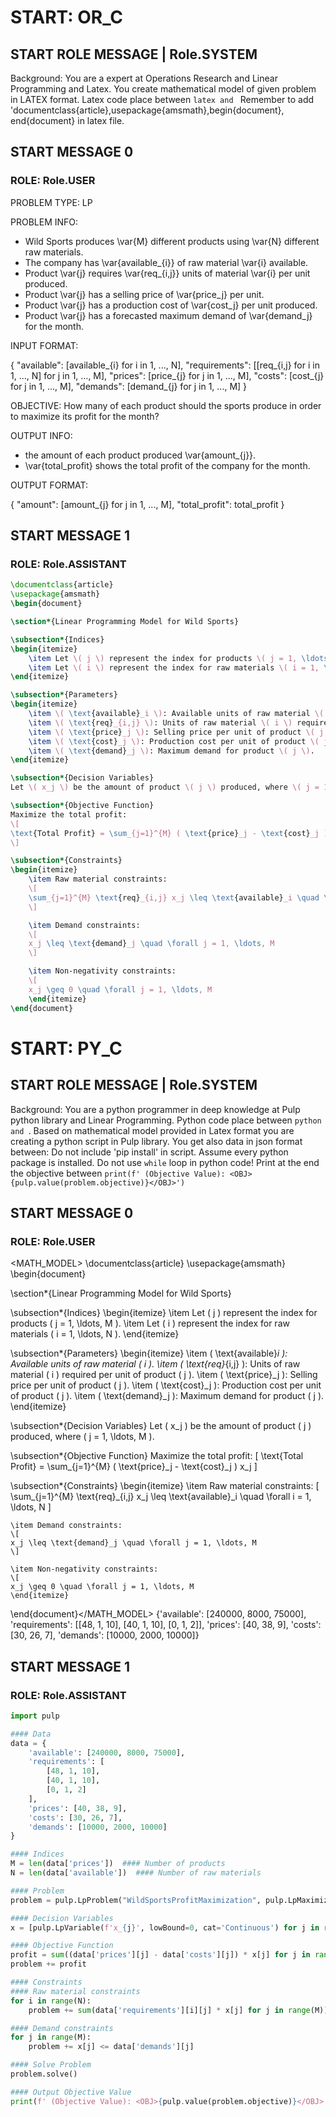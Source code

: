 # START: OR_C 
## START ROLE MESSAGE | Role.SYSTEM 
Background: You are a expert at Operations Research and Linear Programming and Latex. You create mathematical model of given problem in LATEX format. Latex code place between ```latex and ``` Remember to add 'documentclass{article},usepackage{amsmath},begin{document}, end{document} in latex file. 
## START MESSAGE 0 
### ROLE: Role.USER
<DESCRIPTION>
PROBLEM TYPE: LP

PROBLEM INFO:

- Wild Sports produces \var{M} different products using \var{N} different raw materials.
- The company has \var{available_{i}} of raw material \var{i} available.
- Product \var{j} requires \var{req_{i,j}} units of material \var{i} per unit produced.
- Product \var{j} has a selling price of \var{price_j} per unit.
- Product \var{j} has a production cost of \var{cost_j} per unit produced.
- Product \var{j} has a forecasted maximum demand of \var{demand_j} for the month.

INPUT FORMAT: 

{
    "available": [available_{i} for i in 1, ..., N],
    "requirements": [[req_{i,j} for i in 1, ..., N] for j in 1, ..., M],
    "prices": [price_{j} for j in 1, ..., M],
    "costs": [cost_{j} for j in 1, ..., M],
    "demands": [demand_{j} for j in 1, ..., M]
}

OBJECTIVE: How many of each product should the sports produce in order to maximize its profit for the month?

OUTPUT INFO:

- the amount of each product produced \var{amount_{j}}.
- \var{total_profit} shows the total profit of the company for the month.

OUTPUT FORMAT:

{
    "amount": [amount_{j} for j in 1, ..., M],
    "total_profit": total_profit
}

</DESCRIPTION>


## START MESSAGE 1 
### ROLE: Role.ASSISTANT
```latex
\documentclass{article}
\usepackage{amsmath}
\begin{document}

\section*{Linear Programming Model for Wild Sports}

\subsection*{Indices}
\begin{itemize}
    \item Let \( j \) represent the index for products \( j = 1, \ldots, M \).
    \item Let \( i \) represent the index for raw materials \( i = 1, \ldots, N \).
\end{itemize}

\subsection*{Parameters}
\begin{itemize}
    \item \( \text{available}_i \): Available units of raw material \( i \).
    \item \( \text{req}_{i,j} \): Units of raw material \( i \) required per unit of product \( j \).
    \item \( \text{price}_j \): Selling price per unit of product \( j \).
    \item \( \text{cost}_j \): Production cost per unit of product \( j \).
    \item \( \text{demand}_j \): Maximum demand for product \( j \).
\end{itemize}

\subsection*{Decision Variables}
Let \( x_j \) be the amount of product \( j \) produced, where \( j = 1, \ldots, M \).

\subsection*{Objective Function}
Maximize the total profit:
\[
\text{Total Profit} = \sum_{j=1}^{M} ( \text{price}_j - \text{cost}_j ) x_j
\]

\subsection*{Constraints}
\begin{itemize}
    \item Raw material constraints:
    \[
    \sum_{j=1}^{M} \text{req}_{i,j} x_j \leq \text{available}_i \quad \forall i = 1, \ldots, N
    \]

    \item Demand constraints:
    \[
    x_j \leq \text{demand}_j \quad \forall j = 1, \ldots, M
    \]

    \item Non-negativity constraints:
    \[
    x_j \geq 0 \quad \forall j = 1, \ldots, M
    \end{itemize}
\end{document}
```

# START: PY_C 
## START ROLE MESSAGE | Role.SYSTEM 
Background: You are a python programmer in deep knowledge at Pulp python library and Linear Programming. Python code place between ```python and ```. Based on mathematical model provided in Latex format you are creating a python script in Pulp library. You get also data in json format between: <DATA></DATA> Do not include 'pip install' in script. Assume every python package is installed. Do not use `while` loop in python code! Print at the end the objective between <OBJ></OBJ> `print(f' (Objective Value): <OBJ>{pulp.value(problem.objective)}</OBJ>')` 
## START MESSAGE 0 
### ROLE: Role.USER
<MATH_MODEL>
\documentclass{article}
\usepackage{amsmath}
\begin{document}

\section*{Linear Programming Model for Wild Sports}

\subsection*{Indices}
\begin{itemize}
    \item Let \( j \) represent the index for products \( j = 1, \ldots, M \).
    \item Let \( i \) represent the index for raw materials \( i = 1, \ldots, N \).
\end{itemize}

\subsection*{Parameters}
\begin{itemize}
    \item \( \text{available}_i \): Available units of raw material \( i \).
    \item \( \text{req}_{i,j} \): Units of raw material \( i \) required per unit of product \( j \).
    \item \( \text{price}_j \): Selling price per unit of product \( j \).
    \item \( \text{cost}_j \): Production cost per unit of product \( j \).
    \item \( \text{demand}_j \): Maximum demand for product \( j \).
\end{itemize}

\subsection*{Decision Variables}
Let \( x_j \) be the amount of product \( j \) produced, where \( j = 1, \ldots, M \).

\subsection*{Objective Function}
Maximize the total profit:
\[
\text{Total Profit} = \sum_{j=1}^{M} ( \text{price}_j - \text{cost}_j ) x_j
\]

\subsection*{Constraints}
\begin{itemize}
    \item Raw material constraints:
    \[
    \sum_{j=1}^{M} \text{req}_{i,j} x_j \leq \text{available}_i \quad \forall i = 1, \ldots, N
    \]

    \item Demand constraints:
    \[
    x_j \leq \text{demand}_j \quad \forall j = 1, \ldots, M
    \]

    \item Non-negativity constraints:
    \[
    x_j \geq 0 \quad \forall j = 1, \ldots, M
    \end{itemize}
\end{document}</MATH_MODEL>
<DATA>
{'available': [240000, 8000, 75000], 'requirements': [[48, 1, 10], [40, 1, 10], [0, 1, 2]], 'prices': [40, 38, 9], 'costs': [30, 26, 7], 'demands': [10000, 2000, 10000]}</DATA>


## START MESSAGE 1 
### ROLE: Role.ASSISTANT
```python
import pulp

#### Data
data = {
    'available': [240000, 8000, 75000],
    'requirements': [
        [48, 1, 10],
        [40, 1, 10],
        [0, 1, 2]
    ],
    'prices': [40, 38, 9],
    'costs': [30, 26, 7],
    'demands': [10000, 2000, 10000]
}

#### Indices
M = len(data['prices'])  #### Number of products
N = len(data['available'])  #### Number of raw materials

#### Problem
problem = pulp.LpProblem("WildSportsProfitMaximization", pulp.LpMaximize)

#### Decision Variables
x = [pulp.LpVariable(f'x_{j}', lowBound=0, cat='Continuous') for j in range(M)]

#### Objective Function
profit = sum((data['prices'][j] - data['costs'][j]) * x[j] for j in range(M))
problem += profit

#### Constraints
#### Raw material constraints
for i in range(N):
    problem += sum(data['requirements'][i][j] * x[j] for j in range(M)) <= data['available'][i]

#### Demand constraints
for j in range(M):
    problem += x[j] <= data['demands'][j]

#### Solve Problem
problem.solve()

#### Output Objective Value
print(f' (Objective Value): <OBJ>{pulp.value(problem.objective)}</OBJ>')
```

